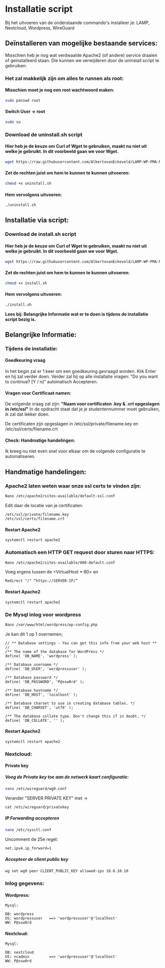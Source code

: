 # Installatie script

Bij het uitvoeren van de onderstaande commando's installeer je: LAMP, Nextcloud, Wordpress, WireGuard 

## Deïnstalleren van mogelijke bestaande services:

Misschien heb je nog wat verdwaalde Apache2 (of andere) service draaien of geinstalleerd staan. Die kunnen we verwijderen door de uninstall script te gebruiken: 

### Het zal makkelijk zijn om alles te runnen als root:
#### Misschien moet je nog een root wachtwoord maken:

```bash
sudo passwd root
```

#### Switch User -> root

```bash
sudo su 
```

### Download de uninstall.sh script
#### Hier heb je de keuze om Curl of Wget te gebruiken, maakt nu niet uit welke je gebruikt. In dit voorbeeld gaan we voor Wget.

```bash
wget https://raw.githubusercontent.com/AlbertovanEckeveld/LAMP-WP-PMA-NC-WG-Installscript/main/uninstall.sh
```

#### Zet de rechten juist om hem te kunnen te kunnen uitvoeren:

```bash
chmod +x uninstall.sh
```

#### Hem vervolgens uitvoeren:

```bash
./uninstall.sh
```

## Installatie via script:

### Download de install.sh script
#### Hier heb je de keuze om Curl of Wget te gebruiken, maakt nu niet uit welke je gebruikt. In dit voorbeeld gaan we voor Wget.

```bash
wget https://raw.githubusercontent.com/AlbertovanEckeveld/LAMP-WP-PMA-NC-WG-Installscript/main/install.sh
```

#### Zet de rechten juist om hem te kunnen te kunnen uitvoeren:

```bash
chmod +x install.sh
```

#### Hem vervolgens uitvoeren:

```bash
./install.sh
```

**Lees bij: Belangrijke Informatie wat er te doen is tijdens de installatie script bezig is.**

## Belangrijke Informatie:

### Tijdens de installatie:

#### Goedkeuring vraag
In het begin zal er 1 keer om een goedkeuring gevraagd worden. Klik Enter en hij zal verder doen. Verder zal hij op alle installatie vragen: "Do you want to continue? [Y / n]" automatisch Accepteren.

#### Vragen voor Certificaat namen:

De volgende vraag zal zijn: **"Naam voor certificaten .key & .crt opgeslagen in /etc/ssl"** In de opdracht staat dat je je studentennummer moet gebruiken, ik zal dat lekker doen. 

De certificaten zijn opgeslagen in /etc/ssl/private/filename.key en /etc/ssl/certs/filename.crt

#### Check: Handmatige handelingen:

Ik kreeg nu niet even snel voor elkaar om de volgende configuratie te automatiseren.

## Handmatige handelingen:
### Apache2 laten weten waar onze ssl certs te vinden zijn:
```bash
Nano /etc/apache2/sites-available/default-ssl.conf
```
Edit daar de locatie van je certificaten:
```
/etc/ssl/private/filename.key
/etc/ssl/certs/filename.crt
```

#### Restart Apache2
```
systemctl restart apache2
```

### Automatisch een HTTP GET request door sturen naar HTTPS:

```bash
Nano /etc/apache2/sites-available/000-default.conf
```
Voeg ergens tussen de <VirtualHost *:80> en </VirtualHost>
```
Redirect "/" “https://SERVER-IP/”
```

#### Restart Apache2
```
systemctl restart apache2
```

### De Mysql inlog voor wordpress

```bash
Nano /var/www/html/wordpress/wp-config.php
```
Je kan dit 1 op 1 overnemen;
```
// ** Database settings - You can get this info from your web host ** //
/** The name of the database for WordPress */
define( 'DB_NAME', 'wordpress' );

/** Database username */
define( 'DB_USER', 'wordpressuser' );

/** Database password */
define( 'DB_PASSWORD', 'P@ssw0rd' );

/** Database hostname */
define( 'DB_HOST', 'localhost' );

/** Database charset to use in creating database tables. */
define( 'DB_CHARSET', 'utf8' );

/** The database collate type. Don't change this if in doubt. */
define( 'DB_COLLATE', '' );

```
#### Restart Apache2
```
systemctl restart apache2
```

### Nextcloud:

#### Private key

##### Voeg de Private key toe aan de netwerk kaart configuratie:
```bash
nano /etc/wireguard/wg0.conf
```
Verander "SERVER PRIVATE KEY" met ->
```
cat /etc/wireguard/privatekey
```

##### IP Forwarding accepteren

```bash
nano /etc/sysctl.conf
```
Uncomment de 25e regel:
```
net.ipv4.ip_forward=1
```

##### Accepteer de client public key

```
wg set wg0 peer CLIENT_PUBLIC_KEY allowed-ips 10.0.10.10
```

### Inlog gegevens:

#### Wordpress:
```
Mysql:

DB: wordpress
US: wordpressuser   ==> 'wordpressuser'@'localhost'
WW: P@ssw0rd
```

#### Nextcloud:
```
Mysql:

DB: nextcloud
US: ncadmin         ==> 'wordpressuser'@'localhost'
WW: P@ssw0rd
```